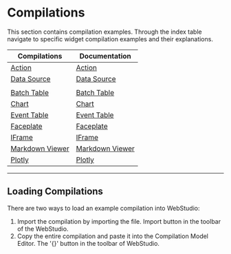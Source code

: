 # Compilations

This section contains compilation examples. Through the index table navigate to specific widget compilation examples and their explanations.

| Compilations | Documentation |
| --- | --- |
| [Action](./actions/README.md) | [Action](../actions/README.md#Action)
| [Data Source](./datasource/README.md) | [Data Source](../widgets/README.md#DataSource)
| |
| [Batch Table](./batchtable/README.md) | [Batch Table](../widgets/batchtable/README.md)
| [Chart](./chart/README.md) | [Chart](../widgets/chart/README.md)
| [Event Table](./eventtable/README.md) | [Event Table](../widgets/eventtable/README.md)
| [Faceplate](./faceplate/README.md) | [Faceplate](../widgets/faceplate/README.md)
| [IFrame](./iframe/README.md) | [IFrame](../widgets/iframe/README.md)
| [Markdown Viewer](./markdownviewer/README.md) | [Markdown Viewer](../widgets/markdownviewer/README.md)
| [Plotly](./plotly/README.md) | [Plotly](../widgets/plotly/README.md)
---

## Loading Compilations

There are two ways to load an example compilation into WebStudio:

1. Import the compilation by importing the file. Import button in the toolbar of the WebStudio.
2. Copy the entire compilation and paste it into the Compilation Model Editor. The '{}' button in the toolbar of WebStudio.
